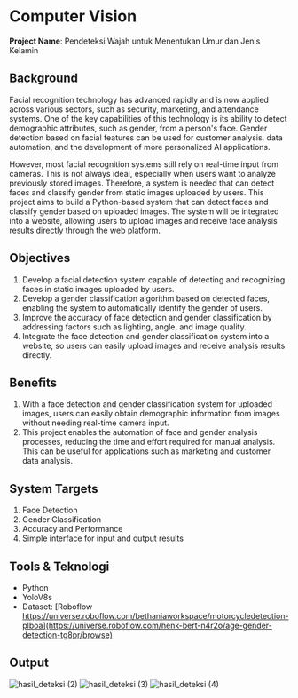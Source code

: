 # Computer Vision

**Project Name**: Pendeteksi Wajah untuk Menentukan Umur dan Jenis Kelamin

## Background
Facial recognition technology has advanced rapidly and is now applied across various sectors, such as security, marketing, and attendance systems. One of the key capabilities of this technology is its ability to detect demographic attributes, such as gender, from a person's face. Gender detection based on facial features can be used for customer analysis, data automation, and the development of more personalized AI applications.

However, most facial recognition systems still rely on real-time input from cameras. This is not always ideal, especially when users want to analyze previously stored images. Therefore, a system is needed that can detect faces and classify gender from static images uploaded by users.
This project aims to build a Python-based system that can detect faces and classify gender based on uploaded images. The system will be integrated into a website, allowing users to upload images and receive face analysis results directly through the web platform.

## Objectives
1) Develop a facial detection system capable of detecting and recognizing faces in static images uploaded by users.
2) Develop a gender classification algorithm based on detected faces, enabling the system to automatically identify the gender of users.
3) Improve the accuracy of face detection and gender classification by addressing factors such as lighting, angle, and image quality.
4) Integrate the face detection and gender classification system into a website, so users can easily upload images and receive analysis results directly.

## Benefits
1) With a face detection and gender classification system for uploaded images, users can easily obtain demographic information from images without needing real-time camera input.
2) This project enables the automation of face and gender analysis processes, reducing the time and effort required for manual analysis. This can be useful for applications such as marketing and customer data analysis.

## System Targets
1) Face Detection
2) Gender Classification
3) Accuracy and Performance
4) Simple interface for input and output results

## Tools & Teknologi
- Python
- YoloV8s
- Dataset: [Roboflow https://universe.roboflow.com/bethaniaworkspace/motorcycledetection-plboa](https://universe.roboflow.com/henk-bert-n4r2o/age-gender-detection-tg8pr/browse)

## Output
![hasil_deteksi (2)](https://github.com/user-attachments/assets/b7af642b-5bf6-435e-8324-3f6a6d33e7c0)
![hasil_deteksi (3)](https://github.com/user-attachments/assets/9cf889ec-c788-4281-98da-f0a5e1bb1981)
![hasil_deteksi (4)](https://github.com/user-attachments/assets/469123bb-95cb-461e-b9aa-005aa60cdc1a)
